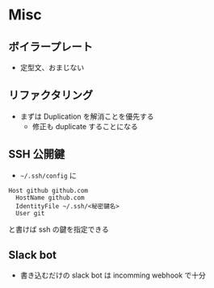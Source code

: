 # Misc

## ボイラープレート

- 定型文、おまじない

## リファクタリング

- まずは Duplication を解消ことを優先する
  - 修正も duplicate することになる

## SSH 公開鍵

- `~/.ssh/config` に

```text
Host github github.com
  HostName github.com
  IdentityFile ~/.ssh/<秘密鍵名>
  User git
```

と書けば ssh の鍵を指定できる

## Slack bot

- 書き込むだけの slack bot は incomming webhook で十分
